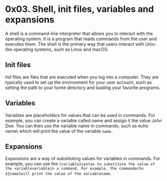 # 0x03. Shell, init files, variables and expansions

A shell is a command-line interpreter that allows you to interact with the operating system. It is a program that reads commands from the user and executes them. The shell is the primary way that users interact with Unix-like operating systems, such as Linux and macOS.

## Init files

Init files are files that are executed when you log into a computer. They are typically used to set up the environment for your user account, such as setting the path to your home directory and loading your favorite programs.

## Variables

Variables are placeholders for values that can be used in commands. For example, you can create a variable called name and assign it the value John Doe. You can then use the variable name in commands, such as echo <span class="math-inline">name\ which will print the value of the variable `name`.

## Expansions

Expansions are a way of substituting values for variables in commands. For example, you can use the `{variable}syntax to substitute the value of the variablevariablein a command. For example, the commandecho ${name}will print the value of the variablename`.
